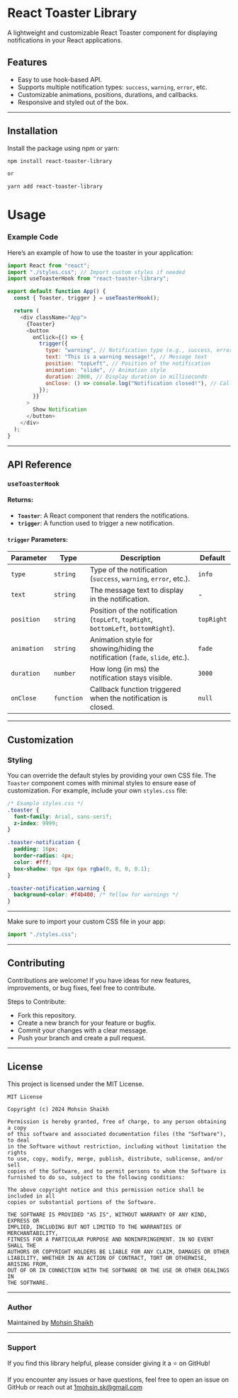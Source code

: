 # React Toaster Library

A lightweight and customizable React Toaster component for displaying notifications in your React applications.

## Features
- Easy to use hook-based API.
- Supports multiple notification types: `success`, `warning`, `error`, etc.
- Customizable animations, positions, durations, and callbacks.
- Responsive and styled out of the box.

---

## Installation

Install the package using npm or yarn:

```bash
npm install react-toaster-library

or

yarn add react-toaster-library
```

#
# Usage
### Example Code

Here’s an example of how to use the toaster in your application:

```javascript
import React from "react";
import "./styles.css"; // Import custom styles if needed
import useToasterHook from "react-toaster-library";

export default function App() {
  const { Toaster, trigger } = useToasterHook();

  return (
    <div className="App">
      {Toaster}
      <button
        onClick={() => {
          trigger({
            type: "warning", // Notification type (e.g., success, error)
            text: "This is a warning message!", // Message text
            position: "topLeft", // Position of the notification
            animation: "slide", // Animation style
            duration: 2000, // Display duration in milliseconds
            onClose: () => console.log("Notification closed!"), // Callback on close
          });
        }}
      >
        Show Notification
      </button>
    </div>
  );
}
```

---

## API Reference

### `useToasterHook`

#### Returns:
- **`Toaster`**: A React component that renders the notifications.
- **`trigger`**: A function used to trigger a new notification.

#### `trigger` Parameters:
| Parameter  | Type       | Description                                                                            | Default    |
|------------|------------|----------------------------------------------------------------------------------------|------------|
| `type`     | `string`   | Type of the notification (`success`, `warning`, `error`, etc.).                        | `info`     |
| `text`     | `string`   | The message text to display in the notification.                                       | -          |
| `position` | `string`   | Position of the notification (`topLeft`, `topRight`, `bottomLeft`, `bottomRight`).      | `topRight` |
| `animation`| `string`   | Animation style for showing/hiding the notification (`fade`, `slide`, etc.).            | `fade`     |
| `duration` | `number`   | How long (in ms) the notification stays visible.                                       | `3000`     |
| `onClose`  | `function` | Callback function triggered when the notification is closed.                           | `null`     |

---

## Customization

### Styling
You can override the default styles by providing your own CSS file. The `Toaster` component comes with minimal styles to ensure ease of customization. For example, include your own `styles.css` file:

```css
/* Example styles.css */
.toaster {
  font-family: Arial, sans-serif;
  z-index: 9999;
}

.toaster-notification {
  padding: 16px;
  border-radius: 4px;
  color: #fff;
  box-shadow: 0px 4px 6px rgba(0, 0, 0, 0.1);
}

.toaster-notification.warning {
  background-color: #f4b400; /* Yellow for warnings */
}
```

---
Make sure to import your custom CSS file in your app:

```javascript
import "./styles.css";
```
---

## Contributing

Contributions are welcome! If you have ideas for new features, improvements, or bug fixes, feel free to contribute.

Steps to Contribute:

* Fork this repository.
* Create a new branch for your feature or bugfix.
* Commit your changes with a clear message.
* Push your branch and create a pull request.

---

## License

This project is licensed under the MIT License.
```plaintext
MIT License

Copyright (c) 2024 Mohsin Shaikh

Permission is hereby granted, free of charge, to any person obtaining a copy
of this software and associated documentation files (the "Software"), to deal
in the Software without restriction, including without limitation the rights
to use, copy, modify, merge, publish, distribute, sublicense, and/or sell
copies of the Software, and to permit persons to whom the Software is
furnished to do so, subject to the following conditions:

The above copyright notice and this permission notice shall be included in all
copies or substantial portions of the Software.

THE SOFTWARE IS PROVIDED "AS IS", WITHOUT WARRANTY OF ANY KIND, EXPRESS OR
IMPLIED, INCLUDING BUT NOT LIMITED TO THE WARRANTIES OF MERCHANTABILITY,
FITNESS FOR A PARTICULAR PURPOSE AND NONINFRINGEMENT. IN NO EVENT SHALL THE
AUTHORS OR COPYRIGHT HOLDERS BE LIABLE FOR ANY CLAIM, DAMAGES OR OTHER
LIABILITY, WHETHER IN AN ACTION OF CONTRACT, TORT OR OTHERWISE, ARISING FROM,
OUT OF OR IN CONNECTION WITH THE SOFTWARE OR THE USE OR OTHER DEALINGS IN
THE SOFTWARE.
```
---

### Author

Maintained by [Mohsin Shaikh](https://github.com/mohsinsk)

---

### Support

If you find this library helpful, please consider giving it a ⭐ on GitHub!

If you encounter any issues or have questions, feel free to open an issue on GitHub or reach out at 1mohsin.sk@gmail.com